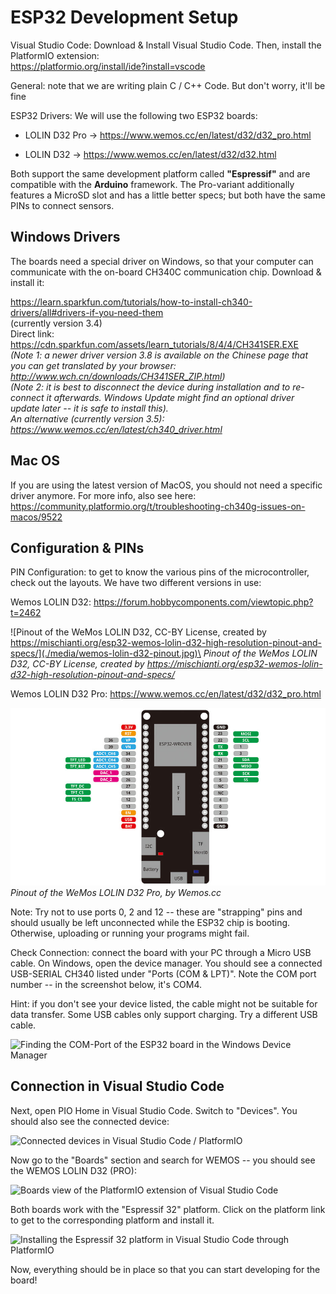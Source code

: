 # ESP32 Development Setup

Visual Studio Code: Download & Install Visual Studio Code. Then, install
the PlatformIO extension:\
<https://platformio.org/install/ide?install=vscode>

General: note that we are writing plain C / C++ Code. But don't worry,
it'll be fine

ESP32 Drivers: We will use the following two ESP32 boards:

- LOLIN D32 Pro -> <https://www.wemos.cc/en/latest/d32/d32_pro.html>

- LOLIN D32 -> <https://www.wemos.cc/en/latest/d32/d32.html>

Both support the same development platform called **"Espressif"** and
are compatible with the **Arduino** framework. The Pro-variant
additionally features a MicroSD slot and has a little better specs; but
both have the same PINs to connect sensors.

## Windows Drivers

The boards need a special driver on Windows, so that your computer can
communicate with the on-board CH340C communication chip. Download &
install it:

<https://learn.sparkfun.com/tutorials/how-to-install-ch340-drivers/all#drivers-if-you-need-them>\
(currently version 3.4)\
Direct link:
<https://cdn.sparkfun.com/assets/learn_tutorials/8/4/4/CH341SER.EXE>\
*(Note 1: a newer driver version 3.8 is available on the Chinese page
that you can get translated by your browser:
<http://www.wch.cn/downloads/CH341SER_ZIP.html>)*\
*(Note 2: it is best to disconnect the device during installation and to
re-connect it afterwards. Windows Update might find an optional driver
update later -- it is safe to install this).\
An alternative (currently version 3.5):
<https://www.wemos.cc/en/latest/ch340_driver.html>*

## Mac OS

If you are using the latest version of MacOS, you should not need a
specific driver anymore. For more info, also see here:
<https://community.platformio.org/t/troubleshooting-ch340g-issues-on-macos/9522>

## Configuration & PINs

PIN Configuration: to get to know the various pins of the
microcontroller, check out the layouts. We have two different versions
in use:

Wemos LOLIN D32:
<https://forum.hobbycomponents.com/viewtopic.php?t=2462>

![Pinout of the WeMos LOLIN D32, CC-BY License, created by
https://mischianti.org/esp32-wemos-lolin-d32-high-resolution-pinout-and-specs/](./media/wemos-lolin-d32-pinout.jpg)\
*Pinout of the WeMos LOLIN D32, CC-BY License, created by
<https://mischianti.org/esp32-wemos-lolin-d32-high-resolution-pinout-and-specs/>*

Wemos LOLIN D32 Pro: <https://www.wemos.cc/en/latest/d32/d32_pro.html>

![Pinout of the WeMos LOLIN D32 Pro](./media/wemos-lolin-d32-pro-pinout.jpg)
*Pinout of the WeMos LOLIN D32 Pro, by Wemos.cc*

Note: Try not to use ports 0, 2 and 12 -- these are "strapping" pins and
should usually be left unconnected while the ESP32 chip is booting.
Otherwise, uploading or running your programs might fail.

Check Connection: connect the board with your PC through a Micro USB
cable. On Windows, open the device manager. You should see a connected
USB-SERIAL CH340 listed under "Ports (COM & LPT)". Note the COM port
number -- in the screenshot below, it's COM4.

Hint: if you don't see your device listed, the cable might not be
suitable for data transfer. Some USB cables only support charging. Try a
different USB cable.

![Finding the COM-Port of the ESP32 board in the Windows Device
Manager](./media/com-port-esp32.png)

## Connection in Visual Studio Code

Next, open PIO Home in Visual Studio Code. Switch to "Devices". You
should also see the connected device:

![Connected devices in Visual Studio Code /
PlatformIO](./media/vs-code-connected-devices.png)

Now go to the "Boards" section and search for WEMOS -- you should see
the WEMOS LOLIN D32 (PRO):

![Boards view of the PlatformIO extension of Visual Studio
Code](./media/boards-in-platformio.png)

Both boards work with the "Espressif 32" platform. Click on the platform
link to get to the corresponding platform and install it.

![Installing the Espressif 32 platform in Visual Studio Code through
PlatformIO](./media/espressif32-platformio.png)

Now, everything should be in place so that you can start developing for
the board!
